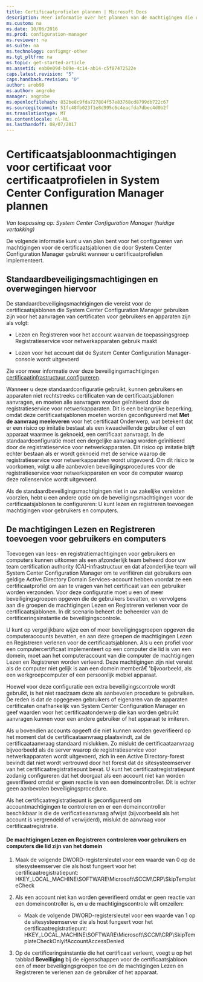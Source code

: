 ```yaml
---
title: Certificaatprofielen plannen | Microsoft Docs
description: Meer informatie over het plannen van de machtigingen die u nodig hebt voor het configureren van de certificaatsjablonen die gebruikmaakt van System Center Configuration Manager.
ms.custom: na
ms.date: 10/06/2016
ms.prod: configuration-manager
ms.reviewer: na
ms.suite: na
ms.technology: configmgr-other
ms.tgt_pltfrm: na
ms.topic: get-started-article
ms.assetid: eab0e09d-b09e-4c14-ab14-c5f87472522e
caps.latest.revision: "5"
caps.handback.revision: "0"
author: arob98
ms.author: angrobe
manager: angrobe
ms.openlocfilehash: 832be8c9fda727804f57e83768cd8799db722c67
ms.sourcegitcommit: 51fc48fb023f1e8d995c6c4eacfda7dbec4d0b2f
ms.translationtype: MT
ms.contentlocale: nl-NL
ms.lasthandoff: 08/07/2017
---
```

# <a name="planning-for-certificate-template-permissions-for-certificate-profiles-in-system-center-configuration-manager"></a>Certificaatsjabloonmachtigingen voor certificaat voor certificaatprofielen in System Center Configuration Manager plannen

*Van toepassing op: System Center Configuration Manager (huidige vertakking)*


De volgende informatie kunt u van plan bent voor het configureren van machtigingen voor de certificaatsjablonen die door System Center Configuration Manager gebruikt wanneer u certificaatprofielen implementeert.  

## <a name="default-security-permissions-and-considerations"></a>Standaardbeveiligingsmachtigingen en overwegingen hiervoor  
 De standaardbeveiligingsmachtigingen die vereist voor de certificaatsjablonen die System Center Configuration Manager gebruiken zijn voor het aanvragen van certificaten voor gebruikers en apparaten zijn als volgt:  

-   Lezen en Registreren voor het account waarvan de toepassingsgroep Registratieservice voor netwerkapparaten gebruik maakt  

-   Lezen voor het account dat de System Center Configuration Manager-console wordt uitgevoerd  

 Zie voor meer informatie over deze beveiligingsmachtigingen [certificaatinfrastructuur configureren](../deploy-use/certificate-infrastructure.md).  

 Wanneer u deze standaardconfiguratie gebruikt, kunnen gebruikers en apparaten niet rechtstreeks certificaten van de certificaatsjablonen aanvragen, en moeten alle aanvragen worden geïnitieerd door de registratieservice voor netwerkapparaten. Dit is een belangrijke beperking, omdat deze certificaatsjablonen moeten worden geconfigureerd met **Met de aanvraag meeleveren** voor het certificaat Onderwerp, wat betekent dat er een risico op imitatie bestaat als een kwaadwillende gebruiker of een apparaat waarmee is geknoeid, een certificaat aanvraagt. In de standaardconfiguratie moet een dergelijke aanvraag worden geïnitieerd door de registratieservice voor netwerkapparaten. Dit risico op imitatie blijft echter bestaan als er wordt geknoeid met de service waarop de registratieservice voor netwerkapparaten wordt uitgevoerd. Om dit risico te voorkomen, volgt u alle aanbevolen beveiligingsprocedures voor de registratieservice voor netwerkapparaten en voor de computer waarop deze rollenservice wordt uitgevoerd.  

 Als de standaardbeveiligingsmachtigingen niet in uw zakelijke vereisten voorzien, hebt u een andere optie om de beveiligingsmachtigingen voor de certificaatsjablonen te configureren: U kunt lezen en registreren toevoegen machtigingen voor gebruikers en computers.  

## <a name="adding-read-and-enroll-permissions-for-users-and-computers"></a>De machtigingen Lezen en Registreren toevoegen voor gebruikers en computers  
 Toevoegen van lees- en registratiemachtigingen voor gebruikers en computers kunnen uitkomen als een afzonderlijk team beheerd door uw team certification authority (CA)-infrastructuur en dat afzonderlijke team wil System Center Configuration Manager om te verifiëren dat gebruikers een geldige Active Directory Domain Services-account hebben voordat ze een certificaatprofiel om aan te vragen van het certificaat van een gebruiker worden verzonden. Voor deze configuratie moet u een of meer beveiligingsgroepen opgeven die de gebruikers bevatten, en vervolgens aan die groepen de machtigingen Lezen en Registreren verlenen voor de certificaatsjablonen. In dit scenario beheert de beheerder van de certificeringsinstantie de beveiligingscontrole.  

 U kunt op vergelijkbare wijze een of meer beveiligingsgroepen opgeven die computeraccounts bevatten, en aan deze groepen de machtigingen Lezen en Registreren verlenen voor de certificaatsjablonen. Als u een profiel voor een computercertificaat implementeert op een computer die lid is van een domein, moet aan het computeraccount van die computer de machtigingen Lezen en Registreren worden verleend. Deze machtigingen zijn niet vereist als de computer niet gelijk is aan een domein memberâ€ 'bijvoorbeeld, als een werkgroepcomputer of een persoonlijk mobiel apparaat.  

 Hoewel voor deze configuratie een extra beveiligingscontrole wordt gebruikt, is het niet raadzaam deze als aanbevolen procedure te gebruiken. De reden is dat de opgegeven gebruikers of eigenaren van de apparaten certificaten onafhankelijk van System Center Configuration Manager en geef waarden voor het certificaatonderwerp die kan worden gebruikt aanvragen kunnen voor een andere gebruiker of het apparaat te imiteren.  

 Als u bovendien accounts opgeeft die niet kunnen worden geverifieerd op het moment dat de certificaataanvraag plaatsvindt, zal de certificaataanvraag standaard mislukken. Zo mislukt de certificaataanvraag bijvoorbeeld als de server waarop de registratieservice voor netwerkapparaten wordt uitgevoerd, zich in een Active Directory-forest bevindt dat niet wordt vertrouwd door het forest dat de sitesysteemserver van het certificaatregistratiepunt bevat. U kunt het certificaatregistratiepunt zodanig configureren dat het doorgaat als een account niet kan worden geverifieerd omdat er geen reactie is van een domeincontroller. Dit is echter geen aanbevolen beveiligingsprocedure.  

 Als het certificaatregistratiepunt is geconfigureerd om accountmachtigingen te controleren en er een domeincontroller beschikbaar is die de verificatieaanvraag afwijst (bijvoorbeeld als het account is vergrendeld of verwijderd), mislukt de aanvraag voor certificaatregistratie.  

#### <a name="to-check-for-read-and-enroll-permissions-for-users-and-domain-member-computers"></a>De machtigingen Lezen en Registreren controleren voor gebruikers en computers die lid zijn van het domein  

1.  Maak de volgende DWORD-registersleutel voor een waarde van 0 op de sitesysteemserver die als host fungeert voor het certificaatregistratiepunt: HKEY_LOCAL_MACHINE\SOFTWARE\Microsoft\SCCM\CRP\SkipTemplateCheck  

2.  Als een account niet kan worden geverifieerd omdat er geen reactie van een domeincontroller is, en u de machtigingscontrole wilt omzeilen:  

    -   Maak de volgende DWORD-registersleutel voor een waarde van 1 op de sitesysteemserver die als host fungeert voor het certificaatregistratiepunt: HKEY_LOCAL_MACHINE\SOFTWARE\Microsoft\SCCM\CRP\SkipTemplateCheckOnlyIfAccountAccessDenied  

3.  Op de certificeringsinstantie die het certificaat verleent, voegt u op het tabblad **Beveiliging** bij de eigenschappen voor de certificaatsjabloon een of meer beveiligingsgroepen toe om de machtigingen Lezen en Registreren te verlenen aan de gebruiker of het apparaat.  
